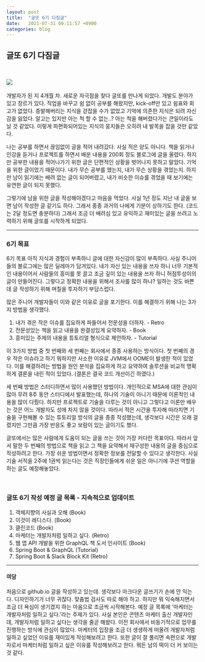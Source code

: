 ```yaml
---
layout: post
title:  "글또 6기 다짐글"
date:   2021-07-31 09:11:57 +0900
categories: blog
---
```

<h2>글또 6기 다짐글</h2>
<br/>
<p>
<img src="https://www.notion.so/image/https%3A%2F%2Fs3-us-west-2.amazonaws.com%2Fsecure.notion-static.com%2F2304f69f-d10d-414b-99e2-e8d957981ca6%2Fsymbol.png?table=block&id=096e7573-2e0f-4b2c-86d1-b42f69d09337&spaceId=601b6928-0e34-4343-9095-2e5c756903b3&width=190&userId=02ef656d-e926-4485-927c-b834f3472075&cache=v2">
<br/><br/>
개발자가 된 지 4개월 차. 새로운 자극점을 찾다 글또를 만나게 되었다. 개발도 분야가 있고 장르가 있다. 직업을 바꾸고 쉼 없이 공부를 해왔지만, kick-off만 있고 쉼표와 회고가 없었다. 증발해버리는 지식을 걷잡을 수가 없었고 기억에 의존한 지식은 되려 자신감을 잃었다. 알고는 있지만 아는 척 할 수 없는..? 아는 척을 해버렸다가는 큰일이라도 날 것 같았다. 이렇게 파편화되어있는 지식의 뭉치들은 오히려 내 발목을 잡을 것만 같았다.
</p>
<p>

나는 공부를 하면서 끊임없이 글을 적어 내려갔다. 사실 적은 양도 아니다. 책을 읽거나 인강을 듣거나 프로젝트를 하면서 배운 내용을 200회 정도 블로그에 글을 올렸다. 하지만 공부한 내용을 적어나가기 위한 글은 단편적인 상황을 벗어나지 못하고 말았다. 기억을 위한 글이었기 때문이다. 내가 무슨 공부를 했는지, 내가 무슨 상황을 겪었는지. 하지만 남이 읽기에는 배려 없는 글이 되어버렸고, 내가 비슷한 이슈를 겪었을 때 보기에는 유연한 글이 되지 못했다.
</p>
<p>

그렇기에 남을 위한 글을 작성해야겠다고 마음을 먹었다. 사실 1년 정도 지난 내 글을 보면 남이 작성한 글 같기도 하다. 그래서 종종 과거의 나에게 기분이 상하기도 한다. (코드는 2달 정도면 충분하다) 그래서 조금 더 배려심 있고 유익하고 재미있는 글을 쓰려고 노력하기 위해 글또를 시작하게 되었다.
</p>
<hr>
<h3>6기 목표</h3>
<p>
6기 목표
아직 지식과 경험이 부족하니 글에 대한 자신감이 많이 부족하다. 사실 주니어들의 블로그에는 많은 딜레마가 담겨있다. 내가 자신 있는 내용을 쓰자 하니 너무 기본적인 내용이어서 사람들의 흥미를 못 끌고 조금 깊이 있는 내용을 쓰자 하니 허점투성이의 글이 만들어진다. 그렇다고 정확한 내용을 위해서 조사를 많이 하나? 일하는 것도 바쁜데 글 작성하기 위해 며칠을 투자하기 부담스럽다.

많은 주니어 개발자들이 이와 같은 이유로 글을 포기한다. 이를 해결하기 위해 나는 3가지 방법을 생각했다.
<ol>
<li>내가 겪은 작은 이슈를 집요하게 파들어서 전문성을 더하자. - Retro</li>
<li>전문성있는 책을 읽고 내용을 완결성있게 요약하자. - Book</li>
<li>흥미있는 주제의 내용을 튜토리얼 형식으로 제안하자. - Tutorial</li>
</ol>
</p>
<p>
이 3가지 방법 중 첫 번째와 세 번째는 회사에서 종종 사용하는 방식이다. 첫 번째의 경우 작은 이슈라고 하기 뭐하지만 사소한 이유로 JVM에서 OOME이 발생한 적이 있었다. 이를 해결하려는 방법을 원인 분석을 집요하게 하고 요약하여 솔루션을 비교적 명확하게 결론을 내린 적이 있었다. (결론은 결국 코드 개선이긴 하였다.)
</p>

<p>
세 번째 방법은 스터디하면서 많이 사용했던 방법이다. 개인적으로 MSA에 대한 관심이 많아 무려 8주 동안 스터디에서 발표했는데, 하나의 기술이 아니기 때문에 이론적인 내용을 많이 다뤘다. 하지만 프로젝트로 기술을 다루는 것이 아니고 그렇다고 이론만 배우는 것은 어느 개발자도 성에 차지 않을 것이다. 따라서 적은 시간을 투자해 따라치면 기술을 구현해볼 수 있는 튜토리얼 방식의 글을 종종 작성했는데, 생각보다 시간은 오래 걸렸지만 그만큼 가장 반응도 좋고 보람이 있는 글이기도 했다.
</p>
<p>
글또에서는 많은 사람에게 도움이 되는 글을 쓰는 것이 가장 커다란 목표이다. 따라서 앞서 말한 두 번째의 방법으로 책을 읽고 그 책을 요약해서 재구성한 내용의 글을 중심으로 작성하려고 한다. 가장 쉬운 방법이면서 정확한 정보를 전달할 수 있다고 생각한다. 사실 기술 서적을 2주에 1권씩 읽는다는 것은 직장인들에게 쉬운 일은 아니기에 쿠션 역할을 하는 글도 예정해놓았다.
</p>
<br/>
<h3>글또 6기 작성 예정 글 목록 - 지속적으로 업데이트</h3>
<ol>
<li>객체지향의 사실과 오해 (Book)</li>
<li>이것이 레디스다. (Book)</li>
<li>클린코드 (Book)</li>
<li>마케터는 개발자처럼 일하고 싶다. (Retro)</li>
<li>웹 앱 API 개발을 위한 GraphQL 책 도서 인사이트 (Book)</li>
<li>Spring Boot & GraphQL (Tutorial)</li>
<li>Spring Boot & Slack Block Kit (Retro)</li>
</ol>

<hr>
<h4>여담</h4>
<p>
처음으로 github.io 글을 작성하고 있는데. 생각보다 마크다운 글쓰기가 손에 안 익는다. 디자인하기가 너무 귀찮다. 맞춤법 검사도 따로 해야 하고. 하지만 뭐 익숙해지면서 조금 더 욕심이 생기겠지 하는 마음으로 조금씩 시작해본다. 예정 글 목록에 '마케터는 개발자처럼 일하고 싶다.'라는 주제가 있다. 사실 본인은 콘텐츠 마케터 출신 개발자인데, 개발자처럼 일하고 싶다는 생각을 줄곧 해왔다. 이전 회사에서 비동기적으로 업무를 진행하는 방식에 관심이 많았다. 마케터의 입장을 조금 더 생생하게 떠올려 개발자처럼 일하고 싶었던 이유를 재미있게 작성해보려고 한다. 또한 글이 잘 풀리면 속편으로 개발자로서 마케터처럼 일하고 싶은 이유를 작성해보려고 한다. 뭐든 남의 떡이 더 커 보이는 것 같다.
</p>
